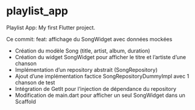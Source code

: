 # playlist_app

Playlist App:  My first Flutter project.

Ce commit: 
feat: affichage du SongWidget avec données mockées

- Création du modèle Song (title, artist, album, duration)
- Création du widget SongWidget pour afficher le titre et l’artiste d’une chanson
- Implémentation d’un repository abstrait (SongRepository)
- Ajout d’une implémentation factice SongRepositoryDummyImpl avec 1 chanson de test
- Intégration de GetIt pour l’injection de dépendance du repository
- Modification de main.dart pour afficher un seul SongWidget dans un Scaffold
